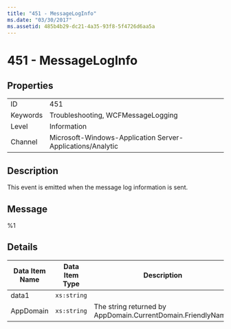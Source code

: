 ```yaml
---
title: "451 - MessageLogInfo"
ms.date: "03/30/2017"
ms.assetid: 485b4b29-dc21-4a35-93f8-5f4726d6aa5a
---
```

# 451 - MessageLogInfo

## Properties  
  
|||  
|-|-|  
|ID|451|  
|Keywords|Troubleshooting, WCFMessageLogging|  
|Level|Information|  
|Channel|Microsoft-Windows-Application Server-Applications/Analytic|  
  
## Description  

 This event is emitted when the message log information is sent.  
  
## Message  

 %1  
  
## Details  
  
|Data Item Name|Data Item Type|Description|  
|--------------------|--------------------|-----------------|  
|data1|`xs:string`||  
|AppDomain|`xs:string`|The string returned by AppDomain.CurrentDomain.FriendlyName.|
